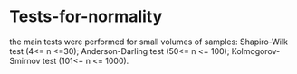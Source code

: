 # Tests-for-normality
the main tests were performed for small volumes of samples:
Shapiro-Wilk test (4<= n <=30);
Anderson-Darling test (50<= n <= 100);
Kolmogorov-Smirnov test (101<= n <= 1000).
